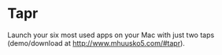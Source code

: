 Tapr
=====
Launch your six most used apps on your Mac with just two taps (demo/download at http://www.mhuusko5.com/#tapr).
